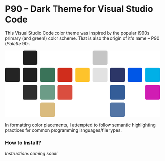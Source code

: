 # P90 – Dark Theme for Visual Studio Code
This Visual Studio Code color theme was inspired by the popular 1990s primary (and green!) color scheme. That is also the origin of it's name – P90 (*Palette* 90).

![Official color palette for the P90 VS Code color theme](./color-palette.png)

In formatting color placements, I attempted to follow semantic highlighting practices for common programming languages/file types.

### How to Install?
*Instructions coming soon!*